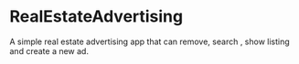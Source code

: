 # RealEstateAdvertising
A simple real estate advertising app that can remove, search , show listing and create a new ad.

